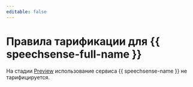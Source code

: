 ```yaml
---
editable: false
---
```


# Правила тарификации для {{ speechsense-full-name }}

На стадии [Preview](../overview/concepts/launch-stages.md) использование сервиса {{ speechsense-name }} не тарифицируется.
